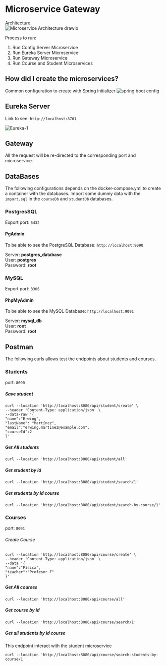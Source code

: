 ﻿# Microservice Gateway

Architecture  
![Microservice Architecture drawio](https://github.com/user-attachments/assets/e92e5f13-a4d1-431c-95f4-a67b552fbe2c)


Process to run:
1. Run Config Server Microservice
2. Run Eureka Server Microservice
3. Run Gateway Microservice
4. Run Course and Student Microservices

## How did I create the microservices?  
Common configuration to create with Spring Initializer
![spring boot config](https://github.com/user-attachments/assets/fb1568c6-585e-44d1-86a4-4d44dfc250a3)

## Eureka Server
Link to see:
```http://localhost:8761```  

![Eureka-1](https://github.com/user-attachments/assets/bff6018c-4b3e-4733-b1f2-3b8deb19bc5b)
  
## Gateway
All the request will be re-directed to the corresponding port and microservice.

## DataBases
The following configurations depends on the docker-compose.yml to create a container with the databases.
Import some dummy data with the ```import.sql``` in the ```courseDb``` and ```studentDb``` databases.

### PostgresSQL
Export port: ```5432```
#### PgAdmin
To be able to see the PostgreSQL Database:
```http://localhost:9090```

Server: **postgres_database**  
User: **postgres**  
Password: **root**

### MySQL
Export port: ```3306```
#### PhpMyAdmin
To be able to see the MySQL Database:
```http://localhost:9091```

Server: **mysql_db**  
User: **root**  
Password: **root**

## Postman
The following curls allows test the endpoints about students and courses.
### Students
port: ```8090```
##### Save student
```
curl --location 'http://localhost:8080/api/student/create' \
--header 'Content-Type: application/json' \
--data-raw '{
"name":"Erwing",
"lastName": "Martínez",
"email":"erwing.martinez@example.com",
"courseId":2
}'
```

##### Get All students
```
curl --location 'http://localhost:8080/api/student/all'
```

##### Get student by id
```
curl --location 'http://localhost:8080/api/student/search/1'
```

##### Get students by id course
```
curl --location 'http://localhost:8080/api/student/search-by-course/1'
```

### Courses
port: ```8091```
###### Create Course
```
curl --location 'http://localhost:8080/api/course/create' \
--header 'Content-Type: application/json' \
--data '{
"name":"Física",
"teacher":"Profesor F"
}'
```

##### Get All courses
```
curl --location 'http://localhost:8080/api/course/all'
```

##### Get course by id
```
curl --location 'http://localhost:8080/api/course/search/1'
```

##### Get all students by id course
This endpoint interact with the student microservice
```
curl --location 'http://localhost:8080/api/course/search-students-by-course/1'
```
